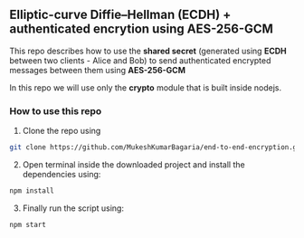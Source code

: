 ## Elliptic-curve Diffie–Hellman (ECDH) + authenticated encrytion using AES-256-GCM

This repo describes how to use the **shared secret** (generated using **ECDH** between two clients - Alice and Bob) to send authenticated encrypted messages between them using **AES-256-GCM**

In this repo we will use only the **crypto** module that is built inside nodejs.

### How to use this repo

1. Clone the repo using

```bash
git clone https://github.com/MukeshKumarBagaria/end-to-end-encryption.git
```

2. Open terminal inside the downloaded project and install the dependencies using:

```bash
npm install
```

3. Finally run the script using:

```bash
npm start
```

